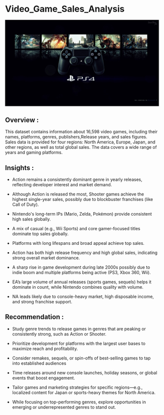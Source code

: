 # Video_Game_Sales_Analysis

<img src="https://github.com/ErPrashantRathod/Video_Game_Sales/blob/main/30.4uxdxz.jpg" width=1000>

## Overview :
This dataset contains information about 16,598 video games, including their names, platforms, genres, publishers,Release years, and sales figures. Sales data is provided for four regions: North America, Europe, Japan, and other regions, as well as total global sales. The data covers a wide range of years and gaming platforms.

## Insights :
* Action remains a consistently dominant genre in yearly releases, reflecting developer interest and market demand.

* Although Action is released the most, Shooter games achieve the highest single-year sales, possibly due to 
  blockbuster franchises (like Call of Duty).

* Nintendo's long-term IPs (Mario, Zelda, Pokémon) provide consistent high sales globally.

* A mix of casual (e.g., Wii Sports) and core gamer-focused titles dominate top sales globally.

* Platforms with long lifespans and broad appeal achieve top sales.

* Action has both high release frequency and high global sales, indicating strong overall market dominance.

* A sharp rise in game development during late 2000s possibly due to indie boom and multiple platforms being active (PS3, Xbox 360, Wii).

* EA’s large volume of annual releases (sports games, sequels) helps it dominate in count, while Nintendo combines quality with volume.

* NA leads likely due to console-heavy market, high disposable income, and strong franchise support.
## Recommendation :
* Study genre trends to release games in genres that are peaking or consistently strong, such as Action or Shooter.

* Prioritize development for platforms with the largest user bases to maximize reach and profitability.

* Consider remakes, sequels, or spin-offs of best-selling games to tap into established audiences

* Time releases around new console launches, holiday seasons, or global events that boost engagement.

* Tailor games and marketing strategies for specific regions—e.g., localized content for Japan or sports-heavy themes for North America.

* While focusing on top-performing genres, explore opportunities in emerging or underrepresented genres to stand out.
